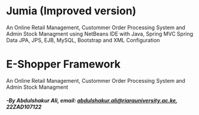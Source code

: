 # Jumia (Improved version)

An Online Retail Management, Custommer Order Processing System and Admin Stock Managment using NetBeans IDE with Java, Spring MVC Spring Data JPA, JPS, EJB, MySQL, Bootstrap and XML Configuration

# E-Shopper Framework

An Online Retail Management, Custommer Order Processing System and Admin Stock Managment

##### -By Abdulshakur Ali, email: abdulshakur.ali@riarauniversity.ac.ke, 22ZAD107122
